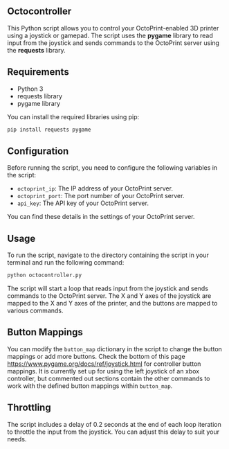 ## Octocontroller
This Python script allows you to control your OctoPrint-enabled 3D printer using a joystick or gamepad. The script uses the **pygame** library to read input from the joystick and sends commands to the OctoPrint server using the **requests** library.

## Requirements
- Python 3
- requests library
- pygame library

You can install the required libraries using pip:

```bash
pip install requests pygame
```

## Configuration
Before running the script, you need to configure the following variables in the script:

- `octoprint_ip`: The IP address of your OctoPrint server.
- `octoprint_port`: The port number of your OctoPrint server.
- `api_key`: The API key of your OctoPrint server.

You can find these details in the settings of your OctoPrint server.

## Usage
To run the script, navigate to the directory containing the script in your terminal and run the following command:

```bash
python octocontroller.py
```

The script will start a loop that reads input from the joystick and sends commands to the OctoPrint server. The X and Y axes of the joystick are mapped to the X and Y axes of the printer, and the buttons are mapped to various commands.

## Button Mappings

You can modify the `button_map` dictionary in the script to change the button mappings or add more buttons.
Check the bottom of this page
https://www.pygame.org/docs/ref/joystick.html
for controller button mappings.
It is currently set up for using the left joystick of an xbox controller, but commented out sections contain the other commands to work with the defined button mappings within `button_map`.

## Throttling
The script includes a delay of 0.2 seconds at the end of each loop iteration to throttle the input from the joystick. You can adjust this delay to suit your needs.
